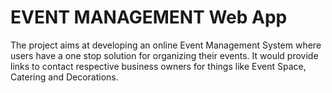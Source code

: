 # EVENT MANAGEMENT Web App

The project aims at developing an online Event Management System where users have a one stop solution for organizing their events. It would provide links to contact respective business owners for things like Event Space, Catering and Decorations.
